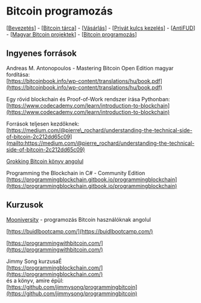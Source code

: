# Bitcoin programozás

\[[Bevezetés](./)\] - \[[Bitcoin tárca](tarca.md)\] - \[[Vásárlás](vasarlas.md)\] - \[[Privát kulcs kezelés](private_key_management.md)\] - \[[AntiFUD](antifud.md)\] - \[[Magyar Bitcoin projektek](magyarok.md)\] - \[[Bitcoin programozás](programozas.md)\]

## Ingyenes források

Andreas M. Antonopoulos - Mastering Bitcoin Open Edition magyar fordítása:  
[https://bitcoinbook.info/wp-content/translations/hu/book.pdf](https://bitcoinbook.info/wp-content/translations/hu/book.pdf)

Egy rövid blockchain és Proof-of-Work rendszer írása Pythonban: [https://www.codecademy.com/learn/introduction-to-blockchain](https://www.codecademy.com/learn/introduction-to-blockchain)

Források teljesen kezdőknek: [https://medium.com/@pierre\_rochard/understanding-the-technical-side-of-bitcoin-2c212dd65c09](mailto:https://medium.com/@pierre_rochard/understanding-the-technical-side-of-bitcoin-2c212dd65c09)

[Grokking Bitcoin könyv angolul](https://www.manning.com/books/grokking-bitcoin)

Programming the Blockchain in C\# - Community Edition [https://programmingblockchain.gitbook.io/programmingblockchain](https://programmingblockchain.gitbook.io/programmingblockchain)



## Kurzusok

[Mooniversity](https://mooniversity.io/) - programozás Bitcoin használóknak angolul

[https://buidlbootcamp.com/](https://buidlbootcamp.com/)

[https://programmingwithbitcoin.com/](https://programmingwithbitcoin.com/)

Jimmy Song kurzusaÉ  
[https://programmingblockchain.com/](https://programmingblockchain.com/)  
és a könyv, amire épül:  
[https://github.com/jimmysong/programmingbitcoin](https://github.com/jimmysong/programmingbitcoin)


